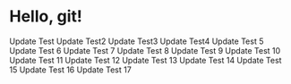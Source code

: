 # Hello, git!
Update Test
Update Test2
Update Test3
Update Test4
Update Test 5
Update Test 6
Update Test 7
Update Test 8
Update Test 9
Update Test 10
Update Test 11
Update Test 12
Update Test 13
Update Test 14
Update Test 15
Update Test 16
Update Test 17
